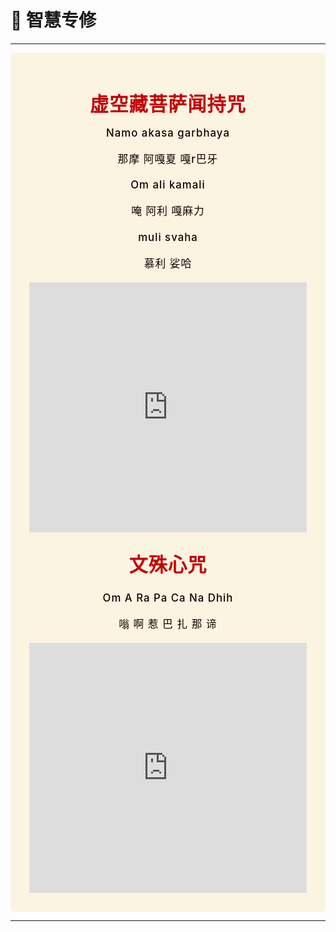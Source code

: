 # 📿 智慧专修

----

<style>
.vp-doc p {
    margin: 5px 0;
}

.mantra-box {
  margin: 2px 0 !important;
  text-align: center;
  background-color: #FBF4E1;
  padding: 10px;
  border-radius: 5px;
  font-size: 1.2em;
  line-height: 1.5;
  font-weight: 500;
  color: #140000;
  /* font-family: KaiTi, "楷体", "楷体_GB2312", STKaiti, "华文楷体", serif; */
  letter-spacing: 0.06em;
  padding: 1.8em;
}

.mantra-title {
 text-align: center;
 font-size: 1.8em;
 font-weight: 1000;
 color: #C40007;
 margin-top: 30px;
 margin-bottom: 10px;
}

.mantra-space {
 height: 0.8em;
}

.mantra-times {
 color: #513027;
 font-size: 0.8em;
 margin-top: -0.8em;
 margin-bottom: 0.8em;
}

.mantra-important {
 color: #6F2AA9;
}
</style>



<div class="mantra-box">

<div class="mantra-title" style="font-size: 1.8em;">
虚空藏菩萨闻持咒
</div>
Namo akasa garbhaya

那摩 阿嘎夏 嘎r巴牙

Om ali kamali

唵 阿利 嘎麻力 

muli svaha

慕利 娑哈

<iframe width="100%" height="400" src="https://www.youtube.com/embed/ynhVvNepgd4?si=uhL6n3qKuixZUexd" title="YouTube video player" frameborder="0" allow="accelerometer; autoplay; clipboard-write; encrypted-media; gyroscope; picture-in-picture; web-share" referrerpolicy="strict-origin-when-cross-origin" allowfullscreen></iframe>

<div class="mantra-title" style="font-size: 1.8em;">
文殊心咒
</div>

Om A Ra Pa Ca Na Dhih

嗡 啊 惹 巴 扎 那 谛

<iframe width="100%" height="400" src="https://www.youtube.com/embed/opPeoWdxuKo?si=0PZTgg2GZne0TfLj" title="YouTube video player" frameborder="0" allow="accelerometer; autoplay; clipboard-write; encrypted-media; gyroscope; picture-in-picture; web-share" referrerpolicy="strict-origin-when-cross-origin" allowfullscreen></iframe>
</div>

----